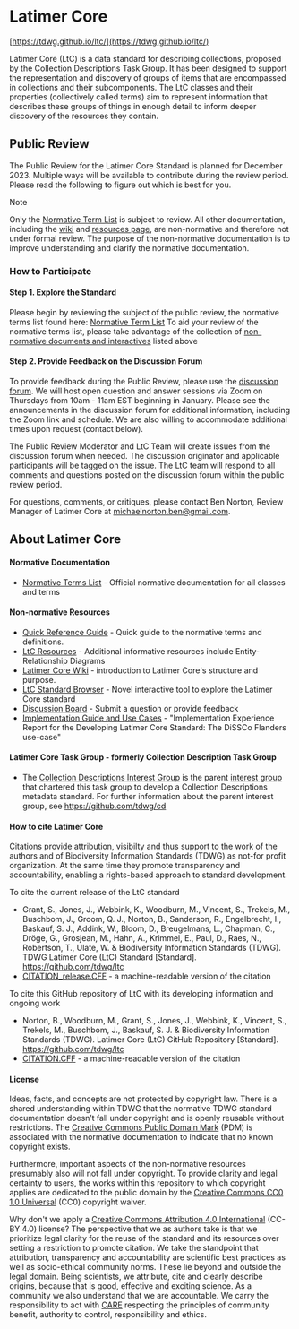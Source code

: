# Latimer Core
[https://tdwg.github.io/ltc/](https://tdwg.github.io/ltc/)

Latimer Core (LtC) is a data standard for describing collections, proposed by the Collection Descriptions Task Group. It has been designed to support the representation and discovery of groups of items that are encompassed in collections and their subcomponents. The LtC classes and their properties (collectively called terms) aim to represent information that describes these groups of things in enough detail to inform deeper discovery of the resources they contain.

## Public Review
The Public Review for the Latimer Core Standard is planned for December 2023. Multiple ways will be available to contribute during the review period. Please read the following to figure out which is best for you.

> [!NOTE]
> Only the [Normative Term List](https://tdwg.github.io/ltc/terms/index.html) is subject to review.
> All other documentation, including the [wiki](https://github.com/tdwg/ltc/wiki/1.-Overview-of-Latimer-Core)
> and [resources page](https://tdwg.github.io/ltc/resources/), are non-normative and therefore not under formal review. The purpose of the non-normative documentation is to improve understanding and clarify the normative documentation.

### How to Participate

#### Step 1. Explore the Standard
Please begin by reviewing the subject of the public review, the normative terms list found here: [Normative Term List](https://tdwg.github.io/ltc/terms/)
To aid your review of the normative terms list, please take advantage of the collection of [non-normative documents and interactives](#non-norm) listed above

#### Step 2. Provide Feedback on the Discussion Forum
To provide feedback during the Public Review, please use the [discussion forum](https://github.com/tdwg/ltc/discussions). We will host open
question and answer sessions via Zoom on Thursdays from 10am - 11am EST beginning in January. Please
see the announcements in the discussion forum for additional information, including the Zoom link and
schedule. We are also willing to accommodate additional times upon request (contact below).

The Public Review Moderator and LtC Team will create issues from the discussion forum when needed.
The discussion originator and applicable participants will be tagged on the issue. The LtC team will
respond to all comments and questions posted on the discussion forum within the
public review period.

For questions, comments, or critiques, please contact Ben Norton, Review Manager of Latimer Core
at [michaelnorton.ben@gmail.com](mailto:michaelnorton.ben@gmail.com).


## About Latimer Core
#### Normative Documentation
- [Normative Terms List](https://tdwg.github.io/ltc/terms/) - Official normative documentation for all classes and terms

#### Non-normative Resources <a name="non-norm"></a>
- [Quick Reference Guide](https://tdwg.github.io/ltc/quick-reference/) - Quick guide to the normative terms and definitions.
- [LtC Resources](https://tdwg.github.io/ltc/quick-reference/) - Additional informative resources include Entity-Relationship Diagrams
- [Latimer Core Wiki](https://github.com/tdwg/ltc/wiki) - introduction to Latimer Core's structure and purpose.
- [LtC Standard Browser](https://rebrand.ly/tdwg-cd-standard-browser) - Novel interactive tool to explore the Latimer Core standard
- [Discussion Board](https://github.com/tdwg/ltc/discussions) - Submit a question or provide feedback
- [Implementation Guide and Use Cases](https://biss.pensoft.net/article/113766/) - "Implementation Experience Report for the Developing Latimer Core Standard: The DiSSCo Flanders use-case"

#### Latimer Core Task Group - formerly Collection Description Task Group
- The [Collection Descriptions Interest Group](https://www.tdwg.org/community/cd/) is the parent [interest group](https://www.tdwg.org/about/process/) that chartered this task group to develop a Collection Descriptions metadata standard. For further information about the parent interest group, see https://github.com/tdwg/cd

#### How to cite Latimer Core
Citations provide attribution, visibilty and thus support to the work of the authors and of Biodiversity Information Standards (TDWG) as not-for profit organization. At the same time they promote transparency and accountability, enabling a rights-based approach to standard development.

To cite the current release of the LtC standard
- Grant, S., Jones, J., Webbink, K., Woodburn, M., Vincent, S., Trekels, M., Buschbom, J., Groom, Q. J., Norton, B., Sanderson, R., Engelbrecht, I., Baskauf, S. J., Addink, W., Bloom, D., Breugelmans, L., Chapman, C., Dröge, G., Grosjean, M., Hahn, A., Krimmel, E., Paul, D., Raes, N., Robertson, T., Ulate, W. & Biodiversity Information Standards (TDWG). TDWG Latimer Core (LtC) Standard [Standard]. https://github.com/tdwg/ltc
- [CITATION_release.CFF](https://github.com/tdwg/ltc/blob/main/CITATION_release.cff) - a machine-readable version of the citation

To cite this GitHub repository of LtC with its developing information and ongoing work
- Norton, B., Woodburn, M., Grant, S., Jones, J., Webbink, K., Vincent, S., Trekels, M., Buschbom, J., Baskauf, S. J. & Biodiversity Information Standards (TDWG). Latimer Core (LtC) GitHub Repository [Standard]. https://github.com/tdwg/ltc
- [CITATION.CFF](https://github.com/tdwg/ltc/blob/main/CITATION.cff) - a machine-readable version of the citation

#### License
Ideas, facts, and concepts are not protected by copyright law. There is a shared understanding within TDWG that the normative TDWG standard documentation doesn’t fall under copyright and is openly reusable without restrictions. The [Creative Commons Public Domain Mark](https://creativecommons.org/publicdomain/mark/1.0/) (PDM) is associated with the normative documentation to indicate that no known copyright exists. 

Furthermore, important aspects of the non-normative resources presumably also will not fall under copyright. To provide clarity and legal certainty to users, the works within this repository to which copyright applies are dedicated to the public domain by the [Creative Commons CC0 1.0 Universal](https://creativecommons.org/publicdomain/zero/1.0/) (CC0) copyright waiver.

Why don't we apply a [Creative Commons Attribution 4.0 International](https://creativecommons.org/licenses/by/4.0/) (CC-BY 4.0) license? The perspective that we as authors take is that we prioritize legal clarity for the reuse of the standard and its resources over setting a restriction to promote citation. We take the standpoint that attribution, transparency and accountability are scientific best practices as well as socio-ethical community norms. These lie beyond and outside the legal domain. Being scientists, we attribute, cite and clearly describe origins, because that is good, effective and exciting science. As a community we also understand that we are accountable. We carry the responsibility to act with [CARE](https://www.gida-global.org/care) respecting the principles of community benefit, authority to control, responsibility and ethics.
